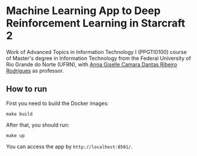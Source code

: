 # Machine Learning App to Deep Reinforcement Learning in Starcraft 2

Work of Advanced Topics in Information Technology I (PPGTI0100) course of Master's degree in
Information Technology from the Federal University of Rio Grande do Norte (UFRN), with
[Anna Giselle Camara Dantas Ribeiro Rodrigues][professor] as professor.

## How to run

First you need to build the Docker images:

```shell
make build
```

After that, you should run:

```shell
make up
```

You can access the app by `http://localhost:8501/`.

[professor]: https://sigaa.ufrn.br/sigaa/public/docente/portal.jsf?siape=1885001
